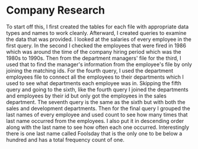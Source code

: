# Company Research
To start off this, I first created the tables for each file with appropriate data types and names to work cleanly. Afterward, I created queries to examine 
the data that was provided. I looked at the salaries of every employee in the first query. In the second I checked the employees that were fired in 1986 which was around 
the time of the company hiring period which was the 1980s to 1990s. Then from the department managers' file for the third, I used that to find the manager's information from the employee's 
file by only joining the matching ids. For the fourth query, I used the department employees file to connect all the employees to their departments which I used to see what 
departments each employee was in. Skipping the fifth query and going to the sixth, like the fourth query I joined the departments and employees by their id but only got 
the employees in the sales department. The seventh query is the same as the sixth but with both the sales and development departments. Then for the final query I grouped the 
last names of every employee and used count to see how many times that last name occurred from the employees. I also put it in descending order along with the last name to see 
how often each one occurred. Interestingly there is one last name called Foolsday that is the only one to be below a hundred and has a total frequency count of one.

